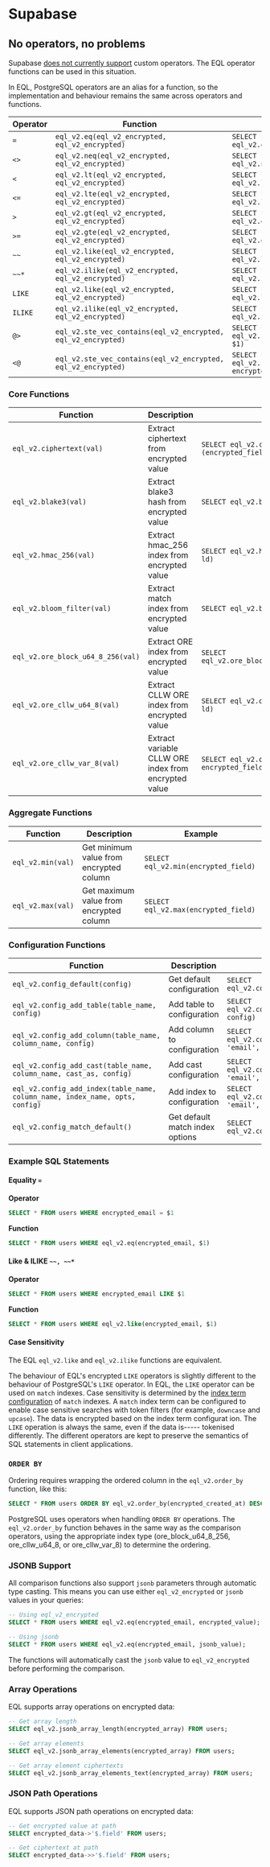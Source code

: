 # Supabase

## No operators, no problems

Supabase [does not currently support](https://github.com/supabase/supautils/issues/72) custom operators.
The EQL operator functions can be used in this situation.

In EQL, PostgreSQL operators are an alias for a function, so the implementation and behaviour remains the same across operators and functions.

| Operator | Function                                                      | Example                                                                      |
| -------- | ------------------------------------------------------------- | ---------------------------------------------------------------------------- |
| `=`      | `eql_v2.eq(eql_v2_encrypted, eql_v2_encrypted)`               | `SELECT * FROM users WHERE eql_v2.eq(encrypted_email, $1)`<br>               |
| `<>`     | `eql_v2.neq(eql_v2_encrypted, eql_v2_encrypted)`              | `SELECT * FROM users WHERE eql_v2.neq(encrypted_email, $1)`<br>              |
| `<`      | `eql_v2.lt(eql_v2_encrypted, eql_v2_encrypted)`               | `SELECT * FROM users WHERE eql_v2.lt(encrypted_email, $1)`<br>               |
| `<=`     | `eql_v2.lte(eql_v2_encrypted, eql_v2_encrypted)`              | `SELECT * FROM users WHERE eql_v2.lte(encrypted_email, $1)`<br>              |
| `>`      | `eql_v2.gt(eql_v2_encrypted, eql_v2_encrypted)`               | `SELECT * FROM users WHERE eql_v2.gt(encrypted_email, $1)`<br>               |
| `>=`     | `eql_v2.gte(eql_v2_encrypted, eql_v2_encrypted)`              | `SELECT * FROM users WHERE eql_v2.gte(encrypted_email, $1)`<br>              |
| `~~`     | `eql_v2.like(eql_v2_encrypted, eql_v2_encrypted)`             | `SELECT * FROM users WHERE eql_v2.like(encrypted_email, $1)`<br>             |
| `~~*`    | `eql_v2.ilike(eql_v2_encrypted, eql_v2_encrypted)`            | `SELECT * FROM users WHERE eql_v2.ilike(encrypted_email, $1)`<br>            |
| `LIKE`   | `eql_v2.like(eql_v2_encrypted, eql_v2_encrypted)`             | `SELECT * FROM users WHERE eql_v2.like(encrypted_email, $1)`<br>             |
| `ILIKE`  | `eql_v2.ilike(eql_v2_encrypted, eql_v2_encrypted)`            | `SELECT * FROM users WHERE eql_v2.ilike(encrypted_email, $1)`<br>            |
| `@>`     | `eql_v2.ste_vec_contains(eql_v2_encrypted, eql_v2_encrypted)` | `SELECT * FROM users WHERE eql_v2.ste_vec_contains(encrypted_array, $1)`<br> |
| `<@`     | `eql_v2.ste_vec_contains(eql_v2_encrypted, eql_v2_encrypted)` | `SELECT * FROM users WHERE eql_v2.ste_vec_contains($1, encrypted_array)`<br> |

### Core Functions

| Function                          | Description                                          | Exa     mple                                         |
| --------------------------------- | --------------------------------------------------------- | ----------------------------------------------- |
| `eql_v2.ciphertext(val)`          | Extract ciphertext from encrypted value              | `SELECT eql_v2.ciphertext     (encrypted_field)`     |
| `eql_v2.blake3(val)`              | Extract blake3 hash from encrypted value             | `SELECT eql_v2.blake3(     encrypted_field)`         |
| `eql_v2.hmac_256(val)`            | Extract hmac_256 index from encrypted value            | `SELECT eql_v2.hmac_256(encrypted_fie     ld)`         |
| `eql_v2.bloom_filter(val)`        | Extract match index from encrypted value             | `SELECT eql_v2.bloom_filter(encrypted_field)`               |
| `eql_v2.ore_block_u64_8_256(val)` | Extract ORE index from encrypted value               | `SELECT eql_v2.ore_block_u64_8_256(encrypted_field)`   |
| `eql_v2.ore_cllw_u64_8(val)`      | Extract CLLW ORE index from encrypted value          | `SELECT eql_v2.ore_cllw_u64_8(encrypted_fie     ld)` |
| `eql_v2.ore_cllw_var_8(val)`      | Extract variable CLLW ORE index from encrypted value | `SELECT eql_v2.ore_cllw_var_8(     encrypted_field)` |

### Aggregate Functions

| Function          | Description                             | Example                              |
| ----------------- | --------------------------------------- | ------------------------------------ |
| `eql_v2.min(val)` | Get minimum value from encrypted column | `SELECT eql_v2.min(encrypted_field)` |
| `eql_v2.max(val)` | Get maximum value from encrypted column | `SELECT eql_v2.max(encrypted_field)` |

### Configuration Functions

| Function                                                                     | Description                     | Example                                                                   |
| ---------------------------------------------------------------------------- | ------------------------------- | ------------------------------------------------------------------------- |
| `eql_v2.config_default(config)`                                              | Get default configuration       | `SELECT eql_v2.config_default(NULL)`                                      |
| `eql_v2.config_add_table(table_name, config)`                                | Add table to configuration      | `SELECT eql_v2.config_add_table('users', config)`                         |
| `eql_v2.config_add_column(table_name, column_name, config)`                  | Add column to configuration     | `SELECT eql_v2.config_add_column('users', 'email', config)`               |
| `eql_v2.config_add_cast(table_name, column_name, cast_as, config)`           | Add cast configuration          | `SELECT eql_v2.config_add_cast('users', 'email', 'text', config)`         |
| `eql_v2.config_add_index(table_name, column_name, index_name, opts, config)` | Add index to configuration      | `SELECT eql_v2.config_add_index('users', 'email', 'match', opts, config)` |
| `eql_v2.config_match_default()`                                              | Get default match index options | `SELECT eql_v2.config_match_default()`                                    |

### Example SQL Statements

#### Equality `=`

**Operator**

```sql
SELECT * FROM users WHERE encrypted_email = $1
```

**Function**

```sql
SELECT * FROM users WHERE eql_v2.eq(encrypted_email, $1)
```

#### Like & ILIKE `~~, ~~*`

**Operator**

```sql
SELECT * FROM users WHERE encrypted_email LIKE $1
```

**Function**

```sql
SELECT * FROM users WHERE eql_v2.like(encrypted_email, $1)
```

#### Case Sensitivity

The EQL `eql_v2.like` and `eql_v2.ilike` functions are equivalent.

The behaviour of EQL's encrypted `LIKE` operators is slightly different to the behaviour of PostgreSQL's `LIKE` operator.
In EQL, the `LIKE` operator can be used on `match` indexes.
Case sensitivity is determined by the [index term configuration](./docs/reference/INDEX.md#options-for-match-indexes-opts) of `match` indexes.
A `match` index term can be configured to enable case sensitive searches with token filters (for example, `downcase` and `upcase`).
The data is encrypted based on the index term configurat     ion.
The `LIKE` operation is always the same, even if the data is----- tokenised differently.
The different operators are kept to preserve the semantics of SQL statements in client      applications.

### `ORDER BY`

Ordering requires wrapping the ordered column in the `eql_v2.order_by` function, like this:

```sql
SELECT * FROM users ORDER BY eql_v2.order_by(encrypted_created_at) DESC;
```

PostgreSQL uses operators when handling `ORDER BY` operations. The `eql_v2.order_by` function behaves in the same way as the comparison operators, using the appropriate index type (ore_block_u64_8_256, ore_cllw_u64_8, or ore_cllw_var_8) to determine the ordering.

### JSONB Support

All comparison functions also support `jsonb` parameters through automatic type casting. This means you can use either `eql_v2_encrypted` or `jsonb` values in your queries:

```sql
-- Using eql_v2_encrypted
SELECT * FROM users WHERE eql_v2.eq(encrypted_email, encrypted_value);

-- Using jsonb
SELECT * FROM users WHERE eql_v2.eq(encrypted_email, jsonb_value);
```

The functions will automatically cast the `jsonb` value to `eql_v2_encrypted` before performing the comparison.

### Array Operations

EQL supports array operations on encrypted data:

```sql
-- Get array length
SELECT eql_v2.jsonb_array_length(encrypted_array) FROM users;

-- Get array elements
SELECT eql_v2.jsonb_array_elements(encrypted_array) FROM users;

-- Get array element ciphertexts
SELECT eql_v2.jsonb_array_elements_text(encrypted_array) FROM users;
```

### JSON Path Operations

EQL supports JSON path operations on encrypted data:

```sql
-- Get encrypted value at path
SELECT encrypted_data->'$.field' FROM users;

-- Get ciphertext at path
SELECT encrypted_data->>'$.field' FROM users;
```
